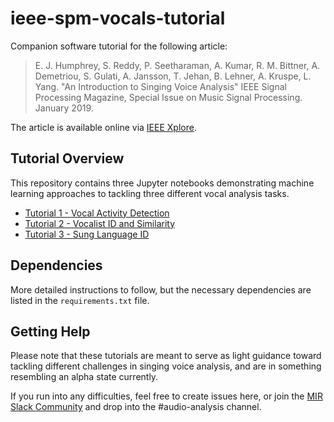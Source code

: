 # ieee-spm-vocals-tutorial

Companion software tutorial for the following article:

> E. J. Humphrey, S. Reddy, P. Seetharaman, A. Kumar, R. M. Bittner, A. Demetriou, 
S. Gulati, A. Jansson, T. Jehan, B. Lehner, A. Kruspe, L. Yang. 
"An Introduction to Singing Voice Analysis" IEEE Signal Processing Magazine, Special Issue on Music Signal Processing. January 2019.

The article is available online via [IEEE Xplore](https://ieeexplore.ieee.org/document/8588417).

## Tutorial Overview

This repository contains three Jupyter notebooks demonstrating machine learning approaches to tackling three different vocal analysis tasks.

* [Tutorial 1 - Vocal Activity Detection](https://github.com/spotify/ieee-spm-vocals-tutorial/blob/master/Tutorial%201%20-%20Vocal%20Activity%20Detection.ipynb)
* [Tutorial 2 - Vocalist ID and Similarity](https://github.com/spotify/ieee-spm-vocals-tutorial/blob/master/Tutorial%202%20-%20Vocalist%20Identification.ipynb)
* [Tutorial 3 - Sung Language ID](https://github.com/spotify/ieee-spm-vocals-tutorial/blob/master/Tutorial%203%20-%20Sung%20Language%20ID.ipynb)


## Dependencies

More detailed instructions to follow, but the necessary dependencies are listed in the `requirements.txt` file.


## Getting Help

Please note that these tutorials are meant to serve as light guidance toward tackling different challenges in singing voice analysis, and are in something resembling an alpha state currently.

If you run into any difficulties, feel free to create issues here, or join the [MIR Slack Community](https://slackpass.io/mircommunity) and drop into the #audio-analysis channel.
